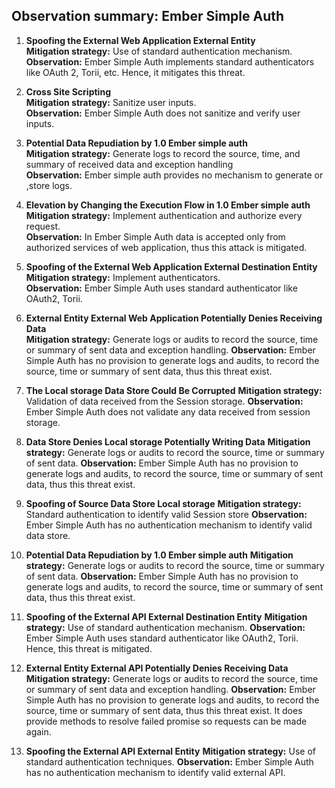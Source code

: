## Observation summary: Ember Simple Auth


1. **Spoofing the External Web Application External Entity**   
**Mitigation strategy:** Use of standard authentication mechanism.   
**Observation:**  Ember Simple Auth implements standard authenticators like  OAuth 2, Torii, etc. Hence, it mitigates this threat. 

2. **Cross Site Scripting**  
**Mitigation strategy:** Sanitize user inputs.   
**Observation:**  Ember Simple Auth does not sanitize and verify user inputs.   

3. **Potential Data Repudiation by 1.0 Ember simple auth**   
**Mitigation strategy:** Generate logs to record the source, time, and summary of received data and exception handling   
**Observation:** Ember simple auth provides no mechanism to generate or ,store logs.    

4. **Elevation by Changing the Execution Flow in 1.0 Ember simple auth**   
**Mitigation strategy:** Implement authentication and authorize every request.   
**Observation:** In Ember Simple Auth  data is accepted only from authorized services of web application, thus this attack is mitigated.   

5. **Spoofing of the External Web Application External Destination Entity**   
**Mitigation strategy:** Implement authenticators.    
**Observation:**  Ember Simple Auth uses standard authenticator like OAuth2,  Torii.   

6. **External Entity External Web Application Potentially Denies Receiving Data**   
**Mitigation strategy:** Generate logs or audits to record the source, time or summary of sent data and exception handling.
**Observation:**  Ember Simple Auth has no provision to generate logs and audits, to record the source, time or summary of sent data, thus this threat exist.

7. **The Local storage Data Store Could Be Corrupted**
**Mitigation strategy:** Validation of data received from the Session storage.
**Observation:** Ember Simple Auth does not validate any data received from session storage.

8. **Data Store Denies Local storage Potentially Writing Data**
**Mitigation strategy:** Generate logs or audits to record the source, time or summary of sent data.
**Observation:** Ember Simple Auth has no provision to generate logs and audits, to record the source, time or summary of sent data, thus this threat exist.

9. **Spoofing of Source Data Store Local storage**
**Mitigation strategy:** Standard authentication to identify valid Session store
**Observation:** Ember Simple Auth has no authentication mechanism to identify valid data store.

10. **Potential Data Repudiation by 1.0 Ember simple auth**
**Mitigation strategy:** Generate logs or audits to record the source, time or summary of sent data.
**Observation:** Ember Simple Auth has no provision to generate logs and audits, to record the source, time or summary of sent data, thus this threat exist.

11. **Spoofing of the External API External Destination Entity**
**Mitigation strategy:** Use of standard authentication mechanism.
**Observation:** Ember Simple Auth uses standard authenticator like OAuth2,  Torii. Hence, this threat is mitigated. 

12. **External Entity External API Potentially Denies Receiving Data**
**Mitigation strategy:** Generate logs or audits to record the source, time or summary of sent data and exception handling.
**Observation:** Ember Simple Auth has no provision to generate logs and audits, to record the source, time or summary of sent data, thus this threat exist. It does provide methods to resolve failed promise so requests can be made again.

13. **Spoofing the External API External Entity**
**Mitigation strategy:** Use of standard authentication techniques.
**Observation:** Ember Simple Auth has no authentication mechanism to identify valid external API.
 
